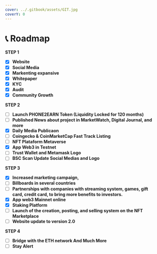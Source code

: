 ```yaml
---
cover: ../.gitbook/assets/GIT.jpg
coverY: 0
---
```


# 📞 Roadmap

**STEP 1**&#x20;

* [x] **Website**
* [x] **Social Media**
* [x] **Markenting expansive**
* [x] **Whitepaper**
* [x] **KYC**
* [x] **Audit**
* [x] **Community Growth**

**STEP 2**

* [ ] **Launch PHONE2EARN Token (Liquidity Locked for 120 months)**
* [ ] **Published News about project in MarketWatch, Digital Journal, and more**
* [x] **Daily Media Publicaon**
* [ ] **Coingecko & CoinMarketCap Fast Track Listing**
* [ ] **NFT Plataform Metaverse**
* [x] **App Web3 in Testnet**
* [ ] **Trust Wallet and Metamask Logo**
* [ ] **BSC Scan Update Social Medias and Logo**

**STEP 3**

* [x] **Increased marketing campaign,**
* [ ] **Billboards in several countries**
* [ ] **Partnerships with companies with streaming system, games, gift card, credit card, to bring more benefits to investors.**
* [x] **App web3 Mainnet online**
* [x] **Staking Platform**
* [ ] **Launch of the creation, posting, and selling system on the NFT Marketplace**
* [ ] **Website update to version 2.0**

**STEP 4**

* [ ] **Bridge with the ETH network And Much More**
* [ ] **Stay Alert**

